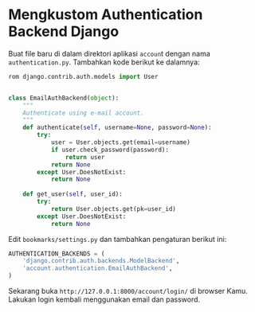 # Mengkustom Authentication Backend Django

Buat file baru di dalam direktori aplikasi `accoun`t dengan nama `authentication.py`. Tambahkan kode berikut ke dalamnya:

```python
rom django.contrib.auth.models import User


class EmailAuthBackend(object):
    """
    Authenticate using e-mail account.
    """
    def authenticate(self, username=None, password=None):
        try:
            user = User.objects.get(email=username)
            if user.check_password(password):
                return user
            return None
        except User.DoesNotExist:
            return None
    
    def get_user(self, user_id):
        try:
            return User.objects.get(pk=user_id)
        except User.DoesNotExist:
            return None
```

Edit `bookmarks/settings.py` dan tambahkan pengaturan berikut ini:

```python
AUTHENTICATION_BACKENDS = (
    'django.contrib.auth.backends.ModelBackend',
    'account.authentication.EmailAuthBackend',
)
```

Sekarang buka `http://127.0.0.1:8000/account/login/` di browser Kamu. Lakukan login kembali menggunakan email dan password.